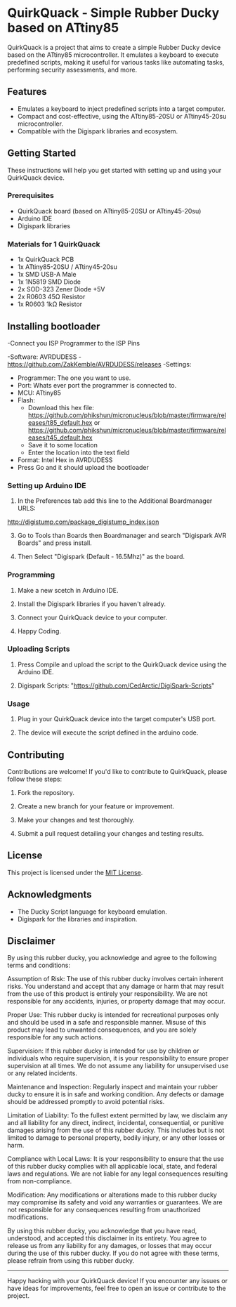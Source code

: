 # QuirkQuack - Simple Rubber Ducky based on ATtiny85

QuirkQuack is a project that aims to create a simple Rubber Ducky device based on the ATtiny85 microcontroller. It emulates a keyboard to execute predefined scripts, making it useful for various tasks like automating tasks, performing security assessments, and more.

## Features

- Emulates a keyboard to inject predefined scripts into a target computer.
- Compact and cost-effective, using the ATtiny85-20SU or ATtiny45-20su microcontroller.
- Compatible with the Digispark libraries and ecosystem.

## Getting Started

These instructions will help you get started with setting up and using your QuirkQuack device.

### Prerequisites

- QuirkQuack board (based on ATtiny85-20SU or ATtiny45-20su)
- Arduino IDE
- Digispark libraries

### Materials for 1 QuirkQuack

- 1x QuirkQuack PCB
- 1x ATtiny85-20SU / ATtiny45-20su
- 1x SMD USB-A Male
- 1x 1N5819 SMD Diode
- 2x SOD-323 Zener Diode +5V
- 2x R0603 45Ω Resistor
- 1x R0603 1kΩ Resistor

## Installing bootloader

-Connect you ISP Programmer to the ISP Pins

-Software: AVRDUDESS
   -https://github.com/ZakKemble/AVRDUDESS/releases
-Settings:
   - Programmer: The one you want to use.
   - Port: Whats ever port the programmer is connected to.
   - MCU: ATtiny85
   - Flash: 
      - Download this hex file: https://github.com/phikshun/micronucleus/blob/master/firmware/releases/t85_default.hex or https://github.com/phikshun/micronucleus/blob/master/firmware/releases/t45_default.hex
      - Save it to some location
      - Enter the location into the text field
   - Format: Intel Hex in AVRDUDESS
- Press Go and it should upload the bootloader

### Setting up Arduino IDE

1. In the Preferences tab add this line to the Additional Boardmanager URLS:

http://digistump.com/package_digistump_index.json

3. Go to Tools than Boards then Boardmanager and search "Digispark AVR Boards" and press install.

4. Then Select "Digispark (Default - 16.5Mhz)" as the board.

### Programming

1. Make a new scetch in Arduino IDE.

2. Install the Digispark libraries if you haven't already.

4. Connect your QuirkQuack device to your computer.

5. Happy Coding. 

### Uploading Scripts

1. Press Compile and upload the script to the QuirkQuack device using the Arduino IDE.

2. Digispark Scripts: "https://github.com/CedArctic/DigiSpark-Scripts"

### Usage

1. Plug in your QuirkQuack device into the target computer's USB port.

2. The device will execute the script defined in the arduino code.

## Contributing

Contributions are welcome! If you'd like to contribute to QuirkQuack, please follow these steps:

1. Fork the repository.

2. Create a new branch for your feature or improvement.

3. Make your changes and test thoroughly.

4. Submit a pull request detailing your changes and testing results.

## License

This project is licensed under the [MIT License](LICENSE).

## Acknowledgments

- The Ducky Script language for keyboard emulation.
- Digispark for the libraries and inspiration.

## Disclaimer

By using this rubber ducky, you acknowledge and agree to the following terms and conditions:

Assumption of Risk: The use of this rubber ducky involves certain inherent risks. You understand and accept that any damage or harm that may result from the use of this product is entirely your responsibility. We are not responsible for any accidents, injuries, or property damage that may occur.

Proper Use: This rubber ducky is intended for recreational purposes only and should be used in a safe and responsible manner. Misuse of this product may lead to unwanted consequences, and you are solely responsible for any such actions.

Supervision: If this rubber ducky is intended for use by children or individuals who require supervision, it is your responsibility to ensure proper supervision at all times. We do not assume any liability for unsupervised use or any related incidents.

Maintenance and Inspection: Regularly inspect and maintain your rubber ducky to ensure it is in safe and working condition. Any defects or damage should be addressed promptly to avoid potential risks.

Limitation of Liability: To the fullest extent permitted by law, we disclaim any and all liability for any direct, indirect, incidental, consequential, or punitive damages arising from the use of this rubber ducky. This includes but is not limited to damage to personal property, bodily injury, or any other losses or harm.

Compliance with Local Laws: It is your responsibility to ensure that the use of this rubber ducky complies with all applicable local, state, and federal laws and regulations. We are not liable for any legal consequences resulting from non-compliance.

Modification: Any modifications or alterations made to this rubber ducky may compromise its safety and void any warranties or guarantees. We are not responsible for any consequences resulting from unauthorized modifications.

By using this rubber ducky, you acknowledge that you have read, understood, and accepted this disclaimer in its entirety. You agree to release us from any liability for any damages, or losses that may occur during the use of this rubber ducky. If you do not agree with these terms, please refrain from using this rubber ducky.

---

Happy hacking with your QuirkQuack device! If you encounter any issues or have ideas for improvements, feel free to open an issue or contribute to the project.
